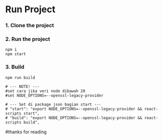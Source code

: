 # Run Project

### 1. Clone the project

### 2. Run the project

```shell
npm i
npm start
```

### 3. Build

```shell
npm run build

# --- NOTE! ---
#set cara jika veri node dibawah 20
#set NODE_OPTIONS=--openssl-legacy-provider

# --- Set di package json bagian start ---
# "start": "export NODE_OPTIONS=--openssl-legacy-provider && react-scripts start",
# "build": "export NODE_OPTIONS=--openssl-legacy-provider && react-scripts build",
```
#thanks for reading
